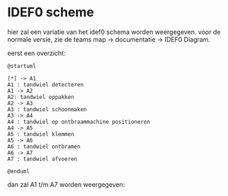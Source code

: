 # IDEF0 scheme
hier zal een variatie van het idef0 schema worden weergegeven. voor de normale versie, zie de teams map -> documentatie -> IDEF0 Diagram.

eerst een overzicht:
``` plantuml
@startuml

[*] -> A1
A1 : tandwiel detecteren
A1 -> A2
A2: tandwiel oppakken
A2 -> A3
A3 : tandwiel schoonmaken
A3 -> A4
A4 : tandwiel op ontbraammachine positioneren
A4 -> A5
A5 : tandwiel klemmen
A5 -> A6
A6 : tandwiel ontbramen
A6 -> A7
A7 : tandwiel afvoeren

@enduml
```

dan zal A1 t/m A7 worden weergegeven: